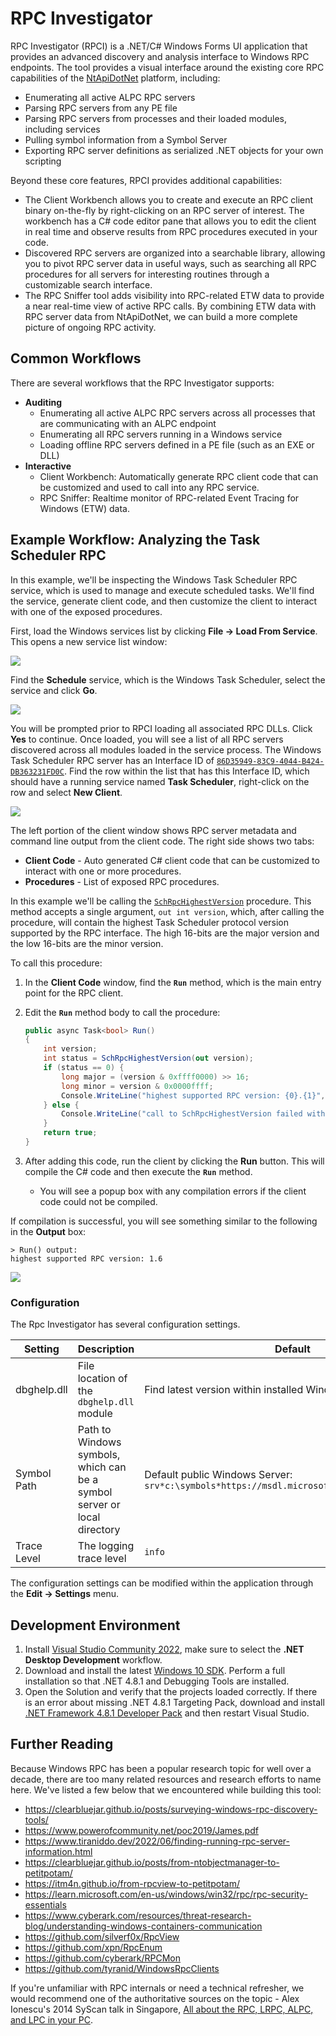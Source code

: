 # RPC Investigator

RPC Investigator (RPCI) is a .NET/C# Windows Forms UI application that provides an advanced discovery and analysis interface to Windows RPC endpoints. The tool provides a visual interface around the existing core RPC capabilities of the [NtApiDotNet](https://github.com/googleprojectzero/sandbox-attacksurface-analysis-tools/tree/main/NtApiDotNet) platform, including:

* Enumerating all active ALPC RPC servers
* Parsing RPC servers from any PE file
* Parsing RPC servers from processes and their loaded modules, including services
* Pulling symbol information from a Symbol Server
* Exporting RPC server definitions as serialized .NET objects for your own scripting

Beyond these core features, RPCI provides additional capabilities:

* The Client Workbench allows you to create and execute an RPC client binary on-the-fly by right-clicking on an RPC server of interest. The workbench has a C# code editor pane that allows you to edit the client in real time and observe results from RPC procedures executed in your code.
* Discovered RPC servers are organized into a searchable library, allowing you to pivot RPC server data in useful ways, such as searching all RPC procedures for all servers for interesting routines through a customizable search interface.
* The RPC Sniffer tool adds visibility into RPC-related ETW data to provide a near real-time view of active RPC calls. By combining ETW data with RPC server data from NtApiDotNet, we can build a more complete picture of ongoing RPC activity.

## Common Workflows

There are several workflows that the RPC Investigator supports:

- **Auditing**
  - Enumerating all active ALPC RPC servers across all processes that are communicating with an ALPC endpoint
  - Enumerating all RPC servers running in a Windows service
  - Loading offline RPC servers defined in a PE file (such as an EXE or DLL)
- **Interactive**
  - Client Workbench: Automatically generate RPC client code that can be customized and used to call into any RPC service.
  - RPC Sniffer: Realtime monitor of RPC-related Event Tracing for Windows (ETW) data.

## Example Workflow: Analyzing the Task Scheduler RPC

In this example, we'll be inspecting the Windows Task Scheduler RPC service, which is used to manage and execute scheduled tasks. We'll find the service, generate client code, and then customize the client to interact with one of the exposed procedures.

First, load the Windows services list by clicking **File -> Load From Service**. This opens a new service list window:

![](docs/img/ServiceListWindow.png)

Find the **Schedule** service, which is the Windows Task Scheduler, select the service and click **Go**.

![](docs/img/ScheduleService.png)

You will be prompted prior to RPCI loading all associated RPC DLLs. Click **Yes** to continue. Once loaded, you will see a list of all RPC servers discovered across all modules loaded in the service process. The Windows Task Scheduler RPC server has an Interface ID of [`86D35949-83C9-4044-B424-DB363231FD0C`](https://learn.microsoft.com/en-us/openspecs/windows_protocols/ms-tsch/fbab083e-f79f-4216-af4c-d5104a913d40). Find the row within the list that has this Interface ID, which should have a running service named **Task Scheduler**, right-click on the row and select **New Client**.

![](docs/img/TaskSchedulerClient.png)

The left portion of the client window shows RPC server metadata and command line output from the client code. The right side shows two tabs:

- **Client Code** - Auto generated C# client code that can be customized to interact with one or more procedures. 
- **Procedures** - List of exposed RPC procedures.

In this example we'll be calling the [`SchRpcHighestVersion`](https://learn.microsoft.com/en-us/openspecs/windows_protocols/ms-tsch/b266c231-52db-4244-88da-725cf2a9557a) procedure. This method accepts a single argument, `out int version`, which, after calling the procedure, will contain the highest Task Scheduler protocol version supported by the RPC interface. The high 16-bits are the major version and the low 16-bits are the minor version.

To call this procedure:

1. In the **Client Code** window, find the **`Run`** method, which is the main entry point for the RPC client.
2. Edit the **`Run`** method body to call the procedure:
   ```cs
   public async Task<bool> Run()
   {
       int version;
       int status = SchRpcHighestVersion(out version);
       if (status == 0) {
           long major = (version & 0xffff0000) >> 16;
           long minor = version & 0x0000ffff;
           Console.WriteLine("highest supported RPC version: {0}.{1}", major, minor);
       } else {
           Console.WriteLine("call to SchRpcHighestVersion failed with error: {0:X}", status);
       }
       return true;
   }
   ```

3. After adding this code, run the client by clicking the **Run** button. This will compile the C# code and then execute the **`Run`** method.
   - You will see a popup box with any compilation errors if the client code could not be compiled.

If compilation is successful, you will see something similar to the following in the **Output** box:

```
> Run() output:
highest supported RPC version: 1.6
```

![](docs/img/TaskSchedulerClient-Version.png)


### Configuration

The Rpc Investigator has several configuration settings.

| Setting | Description | Default |
|---------|-------------|---------|
| dbghelp.dll | File location of the `dbghelp.dll` module | Find latest version within installed Windows Kits. |
| Symbol Path | Path to Windows symbols, which can be a symbol server or local directory | Default public Windows Server: `srv*c:\symbols*https://msdl.microsoft.com/download/symbols` |
| Trace Level | The logging trace level | `info` |

The configuration settings can be modified within the application through the **Edit -> Settings** menu.

## Development Environment

1. Install [Visual Studio Community 2022](https://visualstudio.microsoft.com/vs/community/), make sure to select the **.NET Desktop Development** workflow.
2. Download and install the latest [Windows 10 SDK](https://developer.microsoft.com/en-us/windows/downloads/windows-sdk/). Perform a full installation so that .NET 4.8.1 and Debugging Tools are installed.
3. Open the Solution and verify that the projects loaded correctly. If there is an error about missing .NET 4.8.1 Targeting Pack, download and install [.NET Framework 4.8.1 Developer Pack](https://dotnet.microsoft.com/en-us/download/dotnet-framework/net481) and then restart Visual Studio.

## Further Reading

Because Windows RPC has been a popular research topic for well over a decade, there are too many related resources and research efforts to name here. We've listed a few below that we encountered while building this tool:

* https://clearbluejar.github.io/posts/surveying-windows-rpc-discovery-tools/
* https://www.powerofcommunity.net/poc2019/James.pdf
* https://www.tiraniddo.dev/2022/06/finding-running-rpc-server-information.html 
* https://clearbluejar.github.io/posts/from-ntobjectmanager-to-petitpotam/ 
* https://itm4n.github.io/from-rpcview-to-petitpotam/ 
* https://learn.microsoft.com/en-us/windows/win32/rpc/rpc-security-essentials 
* https://www.cyberark.com/resources/threat-research-blog/understanding-windows-containers-communication 
* https://github.com/silverf0x/RpcView
* https://github.com/xpn/RpcEnum
* https://github.com/cyberark/RPCMon 
* https://github.com/tyranid/WindowsRpcClients 

If you're unfamiliar with RPC internals or need a technical refresher, we would recommend one of the authoritative sources on the topic - Alex Ionescu's 2014 SyScan talk in Singapore, [All about the RPC, LRPC, ALPC, and LPC in your PC](https://www.youtube.com/watch?v=UNpL5csYC1E).